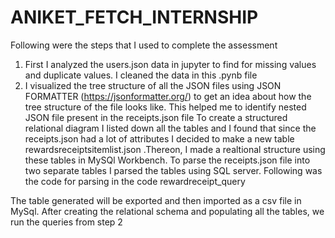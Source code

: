 # ANIKET_FETCH_INTERNSHIP
Following were the steps that I used to complete the assessment 
1. First I analyzed the users.json data in jupyter to find for missing values and duplicate values. I cleaned the data in this .pynb file
2. I visualized the tree structure of all the JSON files using JSON FORMATTER (https://jsonformatter.org/) to get an idea about how the tree structure of the file looks like. This helped me to identify nested JSON file present in the receipts.json file
To create a structured relational diagram I listed down all the tables and I found that since the receipts.json had a lot of attributes I decided to make a new table rewardsreceiptsitemlist.json .Thereon, I made a realtional structure using these tables in MySQl Workbench.
To parse the receipts.json file into two separate tables I parsed the tables using SQL server. Following was the code for parsing in the code rewardreceipt_query

The table generated will be exported and then imported as a csv file in MySql. After creating the relational schema and populating all the tables, we run the queries from step 2
